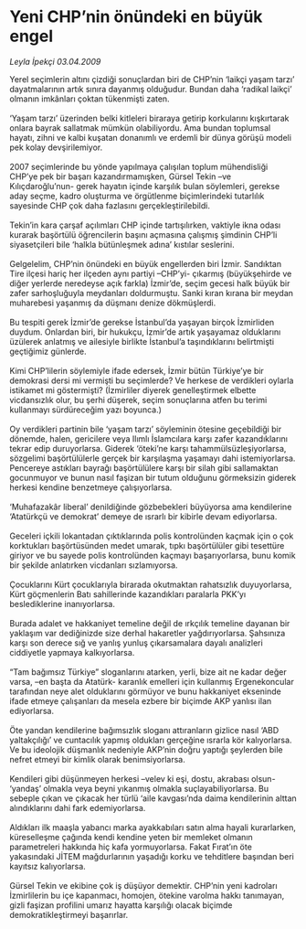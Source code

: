# Yeni CHP’nin önündeki en büyük engel

*Leyla İpekçi 03.04.2009*

<div class="taraf_structure_2col_1zq">
<div class="margen_n">



 <p>Yerel seçimlerin altını çizdiği sonuçlardan biri de CHP’nin ‘laikçi yaşam tarzı’ dayatmalarının artık sınıra dayanmış olduğudur. Bundan daha ‘radikal laikçi’ olmanın imkânları çoktan tükenmişti zaten. <br/><br/>‘Yaşam tarzı’ üzerinden belki kitleleri biraraya getirip korkularını kışkırtarak onlara bayrak sallatmak mümkün olabiliyordu. Ama bundan toplumsal hayatı, zihni ve kalbi kuşatan donanımlı ve erdemli bir dünya görüşü modeli pek kolay devşirilemiyor. <br/><br/>2007 seçimlerinde bu yönde yapılmaya çalışılan toplum mühendisliği CHP’ye pek bir başarı kazandırmamışken, Gürsel Tekin –ve Kılıçdaroğlu’nun- gerek hayatın içinde karşılık bulan söylemleri, gerekse aday seçme, kadro oluşturma ve örgütlenme biçimlerindeki tutarlılık sayesinde CHP çok daha fazlasını gerçekleştirilebildi. <br/><br/>Tekin’in kara çarşaf açılımları CHP içinde tartışılırken, vaktiyle ikna odası kurarak başörtülü öğrencilerin başını açmasına çalışmış şimdinin CHP’li siyasetçileri bile ‘halkla bütünleşmek adına’ kıstılar seslerini. <br/><br/>Gelgelelim, CHP’nin önündeki en büyük engellerden biri İzmir. Sandıktan Tire ilçesi hariç her ilçeden aynı partiyi –CHP’yi- çıkarmış (büyükşehirde ve diğer yerlerde neredeyse açık farkla) İzmir’de, seçim gecesi halk büyük bir zafer sarhoşluğuyla meydanları doldurmuştu. Sanki kıran kırana bir meydan muharebesi yaşanmış da düşmanı denize dökmüşlerdi. <br/><br/>Bu tespiti gerek İzmir’de gerekse İstanbul’da yaşayan birçok İzmirliden duydum. Onlardan biri, bir hukukçu, İzmir’de artık yaşayamaz olduklarını üzülerek anlatmış ve ailesiyle birlikte İstanbul’a taşındıklarını belirtmişti geçtiğimiz günlerde. <br/><br/>Kimi CHP’lilerin söylemiyle ifade edersek, İzmir bütün Türkiye’ye bir demokrasi dersi mi vermişti bu seçimlerde? Ve herkese de verdikleri oylarla istikamet mi göstermişti? (İzmirliler diyerek genelleştirmek elbette vicdansızlık olur, bu şerhi düşerek, seçim sonuçlarına atfen bu terimi kullanmayı sürdüreceğim yazı boyunca.) <br/><br/>Oy verdikleri partinin bile ‘yaşam tarzı’ söyleminin ötesine geçebildiği bir dönemde, halen, gericilere veya Ilımlı İslamcılara karşı zafer kazandıklarını tekrar edip duruyorlarsa. Giderek ‘öteki’ne karşı tahammülsüzleşiyorlarsa, sözgelimi başörtülülerle gerçek bir karşılaşma yaşamayı dahi istemiyorlarsa. Pencereye astıkları bayrağı başörtülülere karşı bir silah gibi sallamaktan gocunmuyor ve bunun nasıl faşizan bir tutum olduğunu görmeksizin giderek herkesi kendine benzetmeye çalışıyorlarsa. <br/><br/>‘Muhafazakâr liberal’ denildiğinde gözbebekleri büyüyorsa ama kendilerine ‘Atatürkçü ve demokrat’ demeye de ısrarlı bir kibirle devam ediyorlarsa. <br/><br/>Geceleri içkili lokantadan çıktıklarında polis kontrolünden kaçmak için o çok korktukları başörtüsünden medet umarak, tıpkı başörtülüler gibi tesettüre giriyor ve bu sayede polis kontrolünden kaçmayı başarıyorlarsa, bunu komik bir şekilde anlatırken vicdanları sızlamıyorsa. <br/><br/>Çocuklarını Kürt çocuklarıyla birarada okutmaktan rahatsızlık duyuyorlarsa, Kürt göçmenlerin Batı sahillerinde kazandıkları paralarla PKK’yı beslediklerine inanıyorlarsa.<br/><br/>Burada adalet ve hakkaniyet temeline değil de ırkçılık temeline dayanan bir yaklaşım var dediğinizde size derhal hakaretler yağdırıyorlarsa. Şahsınıza karşı son derece sığ ve yanlış yunluş çıkarsamalara dayalı analizleri ciddiyetle yapmaya kalkıyorlarsa. <br/><br/>“Tam bağımsız Türkiye” sloganlarını atarken, yerli, bize ait ne kadar değer varsa, –en başta da Atatürk- karanlık emelleri için kullanmış Ergenekoncular tarafından neye alet olduklarını görmüyor ve bunu hakkaniyet ekseninde ifade etmeye çalışanları da mesela ezbere bir biçimde AKP yanlısı ilan ediyorlarsa. <br/><br/>Öte yandan kendilerine bağımsızlık sloganı attıranların gizlice nasıl ‘ABD yaltakçılığı’ ve cuntacılık yapmış oldukları gerçeğine ısrarla kör kalıyorlarsa. Ve bu ideolojik düşmanlık nedeniyle AKP’nin doğru yaptığı şeylerden bile nefret etmeyi bir kimlik olarak benimsiyorlarsa. <br/><br/>Kendileri gibi düşünmeyen herkesi –velev ki eşi, dostu, akrabası olsun- ‘yandaş’ olmakla veya beyni yıkanmış olmakla suçlayabiliyorlarsa. Bu sebeple çıkan ve çıkacak her türlü ‘aile kavgası’nda daima kendilerinin alttan alındıklarını dahi fark edemiyorlarsa. <br/><br/>Aldıkları ilk maaşla yabancı marka ayakkabıları satın alma hayali kurarlarken, küreselleşme çağında kendi kendine yeten bir memleket olmanın parametreleri hakkında hiç kafa yormuyorlarsa. Fakat Fırat’ın öte yakasındaki JİTEM mağdurlarının yaşadığı korku ve tehditlere başından beri kayıtsız kalıyorlarsa. <br/><br/>Gürsel Tekin ve ekibine çok iş düşüyor demektir. CHP’nin yeni kadroları İzmirlilerin bu içe kapanmacı, homojen, ötekine varolma hakkı tanımayan, gizli faşizan profilini umarız hayatta karşılığı olacak biçimde demokratikleştirmeyi başarırlar.</p>
<br/>
<br/>
<br/>



<br/>


<div id="taraf_not">
</div>

</div>


</div>
